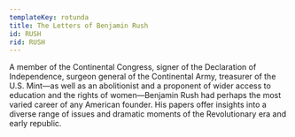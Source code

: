 ```yaml
---
templateKey: rotunda
title: The Letters of Benjamin Rush
id: RUSH
rid: RUSH
---
```

A member of the Continental Congress, signer of the Declaration of Independence, surgeon general of the Continental Army, treasurer of the U.S. Mint—as well as an abolitionist and a proponent of wider access to education and the rights of women—Benjamin Rush had perhaps the most varied career of any American founder. His papers offer insights into a diverse range of issues and dramatic moments of the Revolutionary era and early republic.